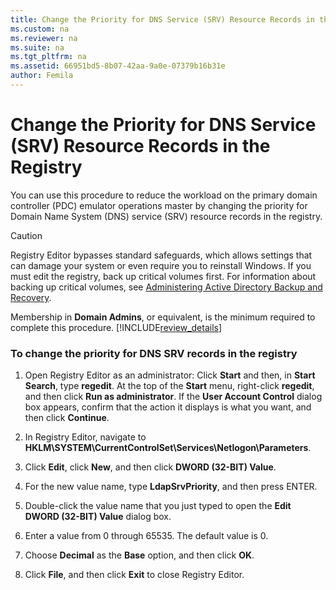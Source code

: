 ```yaml
---
title: Change the Priority for DNS Service (SRV) Resource Records in the Registry
ms.custom: na
ms.reviewer: na
ms.suite: na
ms.tgt_pltfrm: na
ms.assetid: 66951bd5-8b07-42aa-9a0e-07379b16b31e
author: Femila
---
```

# Change the Priority for DNS Service (SRV) Resource Records in the Registry
  You can use this procedure to reduce the workload on the primary domain controller \(PDC\) emulator operations master by changing the priority for Domain Name System \(DNS\) service \(SRV\) resource records in the registry.  
  
> [!CAUTION]  
>  Registry Editor bypasses standard safeguards, which allows settings that can damage your system or even require you to reinstall Windows. If you must edit the registry, back up critical volumes first. For information about backing up critical volumes, see [Administering Active Directory Backup and Recovery](../Topic/Administering-Active-Directory-Backup-and-Recovery.md).  
  
 Membership in **Domain Admins**, or equivalent, is the minimum required to complete this procedure. [!INCLUDE[review_details](../Token/review_details_md.md)]  
  
### To change the priority for DNS SRV records in the registry  
  
1.  Open Registry Editor as an administrator: Click **Start** and then, in **Start Search**, type **regedit**. At the top of the **Start** menu, right\-click **regedit**, and then click **Run as administrator**. If the **User Account Control** dialog box appears, confirm that the action it displays is what you want, and then click **Continue**.  
  
2.  In Registry Editor, navigate to **HKLM\\SYSTEM\\CurrentControlSet\\Services\\Netlogon\\Parameters**.  
  
3.  Click **Edit**, click **New**, and then click **DWORD \(32\-BIT\) Value**.  
  
4.  For the new value name, type **LdapSrvPriority**, and then press ENTER.  
  
5.  Double\-click the value name that you just typed to open the **Edit DWORD \(32\-BIT\) Value** dialog box.  
  
6.  Enter a value from 0 through 65535. The default value is 0.  
  
7.  Choose **Decimal** as the **Base** option, and then click **OK**.  
  
8.  Click **File**, and then click **Exit** to close Registry Editor.  
  
  